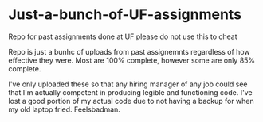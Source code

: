 # Just-a-bunch-of-UF-assignments
Repo for past assignments done at UF please do not use this to cheat

Repo is just a bunhc of uploads from past assignemnts regardless of how effective they were. 
Most are 100% complete, however some are only 85% complete. 

I've only uploaded these so that any hiring manager of any job could see that I'm actually competent
in producing legible and functioning code. I've lost a good portion of my actual code due to not having a 
backup for when my old laptop fried. Feelsbadman.
